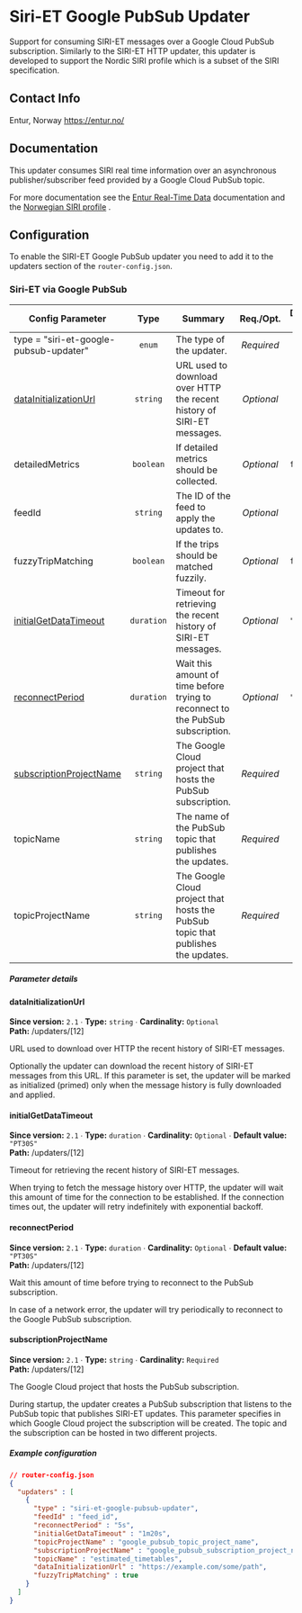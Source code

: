 # Siri-ET Google PubSub Updater

Support for consuming SIRI-ET messages over a Google Cloud PubSub subscription.
Similarly to the SIRI-ET HTTP updater, this updater is developed to support the Nordic SIRI profile
which is a subset of the SIRI specification.

## Contact Info
Entur, Norway
https://entur.no/

## Documentation

This updater consumes SIRI real time information over an asynchronous publisher/subscriber feed
provided by a Google Cloud PubSub topic.

For more documentation see
the [Entur Real-Time Data](https://developer.entur.org/pages-real-time-intro) documentation and
the [Norwegian SIRI profile](https://enturas.atlassian.net/wiki/spaces/PUBLIC/pages/637370420/Norwegian+SIRI+profile)
.

## Configuration

To enable the SIRI-ET Google PubSub updater you need to add it to the updaters section
of the `router-config.json`.

### Siri-ET via Google PubSub

<!-- siri-et-google-pubsub-updater BEGIN -->
<!-- NOTE! This section is auto-generated. Do not change, change doc in code instead. -->

| Config Parameter                                           |    Type    | Summary                                                                          |  Req./Opt. | Default Value | Since |
|------------------------------------------------------------|:----------:|----------------------------------------------------------------------------------|:----------:|---------------|:-----:|
| type = "siri-et-google-pubsub-updater"                     |   `enum`   | The type of the updater.                                                         | *Required* |               |  1.5  |
| [dataInitializationUrl](#u__12__dataInitializationUrl)     |  `string`  | URL used to download over HTTP the recent history of SIRI-ET messages.           | *Optional* |               |  2.1  |
| detailedMetrics                                            |  `boolean` | If detailed metrics should be collected.                                         | *Optional* | `false`       |  2.1  |
| feedId                                                     |  `string`  | The ID of the feed to apply the updates to.                                      | *Optional* |               |  2.1  |
| fuzzyTripMatching                                          |  `boolean` | If the trips should be matched fuzzily.                                          | *Optional* | `false`       |  2.1  |
| [initialGetDataTimeout](#u__12__initialGetDataTimeout)     | `duration` | Timeout for retrieving the recent history of SIRI-ET messages.                   | *Optional* | `"PT30S"`     |  2.1  |
| [reconnectPeriod](#u__12__reconnectPeriod)                 | `duration` | Wait this amount of time before trying to reconnect to the PubSub subscription.  | *Optional* | `"PT30S"`     |  2.1  |
| [subscriptionProjectName](#u__12__subscriptionProjectName) |  `string`  | The Google Cloud project that hosts the PubSub subscription.                     | *Required* |               |  2.1  |
| topicName                                                  |  `string`  | The name of the PubSub topic that publishes the updates.                         | *Required* |               |  2.1  |
| topicProjectName                                           |  `string`  | The Google Cloud project that hosts the PubSub topic that publishes the updates. | *Required* |               |  2.1  |


##### Parameter details

<h4 id="u__12__dataInitializationUrl">dataInitializationUrl</h4>

**Since version:** `2.1` ∙ **Type:** `string` ∙ **Cardinality:** `Optional`   
**Path:** /updaters/[12] 

URL used to download over HTTP the recent history of SIRI-ET messages.

Optionally the updater can download the recent history of SIRI-ET messages from this URL.
If this parameter is set, the updater will be marked as initialized (primed) only when
the message history is fully downloaded and applied.


<h4 id="u__12__initialGetDataTimeout">initialGetDataTimeout</h4>

**Since version:** `2.1` ∙ **Type:** `duration` ∙ **Cardinality:** `Optional` ∙ **Default value:** `"PT30S"`   
**Path:** /updaters/[12] 

Timeout for retrieving the recent history of SIRI-ET messages.

When trying to fetch the message history over HTTP, the updater will wait this amount
of time for the connection to be established.
If the connection times out, the updater will retry indefinitely with exponential backoff.


<h4 id="u__12__reconnectPeriod">reconnectPeriod</h4>

**Since version:** `2.1` ∙ **Type:** `duration` ∙ **Cardinality:** `Optional` ∙ **Default value:** `"PT30S"`   
**Path:** /updaters/[12] 

Wait this amount of time before trying to reconnect to the PubSub subscription.

In case of a network error, the updater will try periodically to reconnect to the
Google PubSub subscription.


<h4 id="u__12__subscriptionProjectName">subscriptionProjectName</h4>

**Since version:** `2.1` ∙ **Type:** `string` ∙ **Cardinality:** `Required`   
**Path:** /updaters/[12] 

The Google Cloud project that hosts the PubSub subscription.

During startup, the updater creates a PubSub subscription that listens
to the PubSub topic that publishes SIRI-ET updates.
This parameter specifies in which Google Cloud project the subscription will be created.
The topic and the subscription can be hosted in two different projects.




##### Example configuration

```JSON
// router-config.json
{
  "updaters" : [
    {
      "type" : "siri-et-google-pubsub-updater",
      "feedId" : "feed_id",
      "reconnectPeriod" : "5s",
      "initialGetDataTimeout" : "1m20s",
      "topicProjectName" : "google_pubsub_topic_project_name",
      "subscriptionProjectName" : "google_pubsub_subscription_project_name",
      "topicName" : "estimated_timetables",
      "dataInitializationUrl" : "https://example.com/some/path",
      "fuzzyTripMatching" : true
    }
  ]
}
```

<!-- siri-et-google-pubsub-updater END -->

